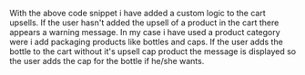 With the above code snippet i have added a custom logic to the cart upsells. If the user hasn't added the upsell of a product in the cart there appears a warning message. In my case i have used a product category were i add
packaging products like bottles and caps. If the user adds the bottle to the cart without it's upsell cap product the message is displayed so the user adds the cap for the bottle if he/she wants.
